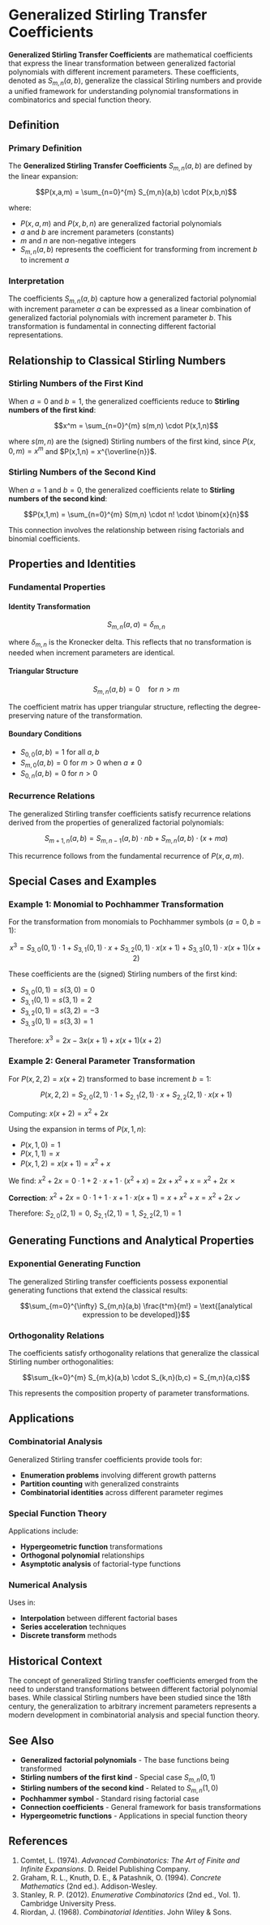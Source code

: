 # Generalized Stirling Transfer Coefficients

**Generalized Stirling Transfer Coefficients** are mathematical coefficients that express the linear transformation between generalized factorial polynomials with different increment parameters. These coefficients, denoted as $S_{m,n}(a,b)$, generalize the classical Stirling numbers and provide a unified framework for understanding polynomial transformations in combinatorics and special function theory.

## Definition

### Primary Definition

The **Generalized Stirling Transfer Coefficients** $S_{m,n}(a,b)$ are defined by the linear expansion:

$$P(x,a,m) = \sum_{n=0}^{m} S_{m,n}(a,b) \cdot P(x,b,n)$$

where:

- $P(x,a,m)$ and $P(x,b,n)$ are generalized factorial polynomials
- $a$ and $b$ are increment parameters (constants)
- $m$ and $n$ are non-negative integers
- $S_{m,n}(a,b)$ represents the coefficient for transforming from increment $b$ to increment $a$

### Interpretation

The coefficients $S_{m,n}(a,b)$ capture how a generalized factorial polynomial with increment parameter $a$ can be expressed as a linear combination of generalized factorial polynomials with increment parameter $b$. This transformation is fundamental in connecting different factorial representations.

## Relationship to Classical Stirling Numbers

### Stirling Numbers of the First Kind

When $a = 0$ and $b = 1$, the generalized coefficients reduce to **Stirling numbers of the first kind**:

$$x^m = \sum_{n=0}^{m} s(m,n) \cdot P(x,1,n)$$

where $s(m,n)$ are the (signed) Stirling numbers of the first kind, since $P(x,0,m) = x^m$ and $P(x,1,n) = x^{\overline{n}}$.

### Stirling Numbers of the Second Kind

When $a = 1$ and $b = 0$, the generalized coefficients relate to **Stirling numbers of the second kind**:

$$P(x,1,m) = \sum_{n=0}^{m} S(m,n) \cdot n! \cdot \binom{x}{n}$$

This connection involves the relationship between rising factorials and binomial coefficients.

## Properties and Identities

### Fundamental Properties

#### Identity Transformation
$$S_{m,n}(a,a) = \delta_{m,n}$$

where $\delta_{m,n}$ is the Kronecker delta. This reflects that no transformation is needed when increment parameters are identical.

#### Triangular Structure
$$S_{m,n}(a,b) = 0 \quad \text{for } n > m$$

The coefficient matrix has upper triangular structure, reflecting the degree-preserving nature of the transformation.

#### Boundary Conditions
- $S_{0,0}(a,b) = 1$ for all $a,b$
- $S_{m,0}(a,b) = 0$ for $m > 0$ when $a \neq 0$
- $S_{0,n}(a,b) = 0$ for $n > 0$

### Recurrence Relations

The generalized Stirling transfer coefficients satisfy recurrence relations derived from the properties of generalized factorial polynomials:

$$S_{m+1,n}(a,b) = S_{m,n-1}(a,b) \cdot nb + S_{m,n}(a,b) \cdot (x + ma)$$

This recurrence follows from the fundamental recurrence of $P(x,a,m)$.

## Special Cases and Examples

### Example 1: Monomial to Pochhammer Transformation

For the transformation from monomials to Pochhammer symbols ($a = 0, b = 1$):

$$x^3 = S_{3,0}(0,1) \cdot 1 + S_{3,1}(0,1) \cdot x + S_{3,2}(0,1) \cdot x(x+1) + S_{3,3}(0,1) \cdot x(x+1)(x+2)$$

These coefficients are the (signed) Stirling numbers of the first kind:
- $S_{3,0}(0,1) = s(3,0) = 0$
- $S_{3,1}(0,1) = s(3,1) = 2$
- $S_{3,2}(0,1) = s(3,2) = -3$
- $S_{3,3}(0,1) = s(3,3) = 1$

Therefore: $x^3 = 2x - 3x(x+1) + x(x+1)(x+2)$

### Example 2: General Parameter Transformation

For $P(x,2,2) = x(x+2)$ transformed to base increment $b = 1$:

$$P(x,2,2) = S_{2,0}(2,1) \cdot 1 + S_{2,1}(2,1) \cdot x + S_{2,2}(2,1) \cdot x(x+1)$$

Computing: $x(x+2) = x^2 + 2x$

Using the expansion in terms of $P(x,1,n)$:
- $P(x,1,0) = 1$
- $P(x,1,1) = x$  
- $P(x,1,2) = x(x+1) = x^2 + x$

We find: $x^2 + 2x = 0 \cdot 1 + 2 \cdot x + 1 \cdot (x^2 + x) = 2x + x^2 + x = x^2 + 2x$ ✗

**Correction**: $x^2 + 2x = 0 \cdot 1 + 1 \cdot x + 1 \cdot x(x+1) = x + x^2 + x = x^2 + 2x$ ✓

Therefore: $S_{2,0}(2,1) = 0$, $S_{2,1}(2,1) = 1$, $S_{2,2}(2,1) = 1$

## Generating Functions and Analytical Properties

### Exponential Generating Function

The generalized Stirling transfer coefficients possess exponential generating functions that extend the classical results:

$$\sum_{m=0}^{\infty} S_{m,n}(a,b) \frac{t^m}{m!} = \text{[analytical expression to be developed]}$$

### Orthogonality Relations

The coefficients satisfy orthogonality relations that generalize the classical Stirling number orthogonalities:

$$\sum_{k=0}^{m} S_{m,k}(a,b) \cdot S_{k,n}(b,c) = S_{m,n}(a,c)$$

This represents the composition property of parameter transformations.

## Applications

### Combinatorial Analysis

Generalized Stirling transfer coefficients provide tools for:
- **Enumeration problems** involving different growth patterns
- **Partition counting** with generalized constraints
- **Combinatorial identities** across different parameter regimes

### Special Function Theory

Applications include:
- **Hypergeometric function** transformations
- **Orthogonal polynomial** relationships
- **Asymptotic analysis** of factorial-type functions

### Numerical Analysis

Uses in:
- **Interpolation** between different factorial bases
- **Series acceleration** techniques
- **Discrete transform** methods

## Historical Context

The concept of generalized Stirling transfer coefficients emerged from the need to understand transformations between different factorial polynomial bases. While classical Stirling numbers have been studied since the 18th century, the generalization to arbitrary increment parameters represents a modern development in combinatorial analysis and special function theory.

## See Also

- **Generalized factorial polynomials** - The base functions being transformed
- **Stirling numbers of the first kind** - Special case $S_{m,n}(0,1)$
- **Stirling numbers of the second kind** - Related to $S_{m,n}(1,0)$
- **Pochhammer symbol** - Standard rising factorial case
- **Connection coefficients** - General framework for basis transformations
- **Hypergeometric functions** - Applications in special function theory

## References

1. Comtet, L. (1974). *Advanced Combinatorics: The Art of Finite and Infinite Expansions*. D. Reidel Publishing Company.
2. Graham, R. L., Knuth, D. E., & Patashnik, O. (1994). *Concrete Mathematics* (2nd ed.). Addison-Wesley.
3. Stanley, R. P. (2012). *Enumerative Combinatorics* (2nd ed., Vol. 1). Cambridge University Press.
4. Riordan, J. (1968). *Combinatorial Identities*. John Wiley & Sons.
